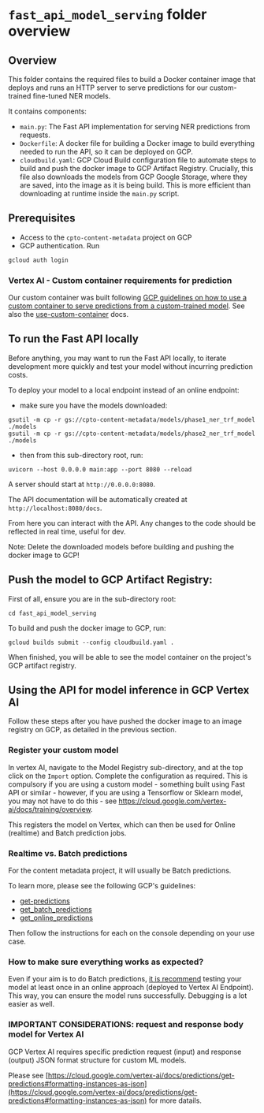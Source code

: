 # `fast_api_model_serving` folder overview

## Overview

This folder contains the required files to build a Docker container image that deploys and runs an HTTP server to serve predictions for our custom-trained fine-tuned NER models.

It contains components:
- `main.py`: The Fast API implementation for serving NER predictions from requests.
- `Dockerfile`: A docker file for building a Docker image to build everything needed to run the API, so it can be deployed on GCP.
- `cloudbuild.yaml`: GCP Cloud Build configuration file to automate steps to build and push the docker image to GCP Artifact Registry. Crucially, this file also downloads the models from GCP Google Storage, where they are saved, into the image as it is being build. This is more efficient than downloading at runtime inside the `main.py` script.

## Prerequisites
- Access to the `cpto-content-metadata` project on GCP
- GCP authentication. Run

```bash
gcloud auth login
```

### Vertex AI - Custom container requirements for prediction

Our custom container was built following [GCP guidelines on how to use a custom container to serve predictions from a custom-trained model](https://cloud.google.com/vertex-ai/docs/predictions/custom-container-requirements). See also the [use-custom-container](https://cloud.google.com/vertex-ai/docs/predictions/use-custom-container) docs.


## To run the Fast API locally

Before anything, you may want to run the Fast API locally, to iterate development more quickly and test your model without incurring prediction costs.

To deploy your model to a local endpoint instead of an online endpoint:

- make sure you have the models downloaded:

```shell
gsutil -m cp -r gs://cpto-content-metadata/models/phase1_ner_trf_model ./models
gsutil -m cp -r gs://cpto-content-metadata/models/phase2_ner_trf_model ./models
```

- then from this sub-directory root, run:

```shell
uvicorn --host 0.0.0.0 main:app --port 8080 --reload
```

A server should start at `http://0.0.0.0:8080`.

The API documentation will be automatically created at `http://localhost:8080/docs`.

From here you can interact with the API. Any changes to the code should be reflected in real time, useful for dev.

Note: Delete the downloaded models before building and pushing the docker image to GCP!


## Push the model to GCP Artifact Registry:

First of all, ensure you are in the sub-directory root:

```shell
cd fast_api_model_serving
```

To build and push the docker image to GCP, run:

```shell
gcloud builds submit --config cloudbuild.yaml .
```

When finished, you will be able to see the model container on the project's GCP artifact registry.


## Using the API for model inference in GCP Vertex AI

Follow these steps after you have pushed the docker image to an image registry on GCP, as detailed in the previous section.


### Register your custom model

In vertex AI, navigate to the Model Registry sub-directory, and at the top click on the `Import` option.
Complete the configuration as required. This is compulsory if you are using a custom model - something built using Fast API or similar - however, if you are using a Tensorflow or Sklearn model, you may not have to do this - see https://cloud.google.com/vertex-ai/docs/training/overview.

This registers the model on Vertex, which can then be used for Online (realtime) and Batch prediction jobs.

### Realtime vs. Batch predictions

For the content metadata project, it will usually be Batch predictions.

To learn more, please see the following GCP's guidelines:
- [get-predictions](https://cloud.google.com/vertex-ai/docs/predictions/get-predictions)
- [get_batch_predictions](https://cloud.google.com/vertex-ai/docs/predictions/get-predictions#get_batch_predictions)
- [get_online_predictions](https://cloud.google.com/vertex-ai/docs/predictions/get-predictions#get_online_predictions)

Then follow the instructions for each on the console depending on your use case.

### How to make sure everything works as expected?

Even if your aim is to do Batch predictions, [it is recommend](https://medium.com/google-cloud/google-vertex-ai-batch-predictions-ad7057d18d1f) testing your model at least once in an online approach (deployed to Vertex AI Endpoint). This way, you can ensure the model runs successfully. Debugging is a lot easier as well.


### IMPORTANT CONSIDERATIONS: request and response body model for Vertex AI

GCP Vertex AI requires specific prediction request (input) and response (output) JSON format structure for custom ML models.

Please see [https://cloud.google.com/vertex-ai/docs/predictions/get-predictions#formatting-instances-as-json](https://cloud.google.com/vertex-ai/docs/predictions/get-predictions#formatting-instances-as-json) for more datails.
